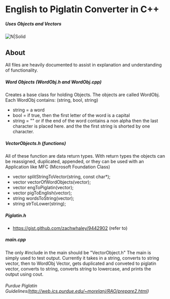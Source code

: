 # English to Piglatin Converter in C++
##### Uses Objects and Vectors

![N|Solid](http://www.hashin.in/hash/_layout/images/expertise/cpp.png)

## About
All files are heavily documented to assist in explanation and understanding of functionality.
##### Word Objects (WordObj.h and WordObj.cpp)
Creates a base class for holding Objects. The objects are called WordObj. 
Each WordObj contains: (string, bool, string)

- string = a word
- bool = if true, then the first letter of the word is a capital
- string = "" or if the end of the word contains a non alpha then the last character is placed here. and the the first string is shorted by one character.

##### VectorObjects.h (functions)
All of these function are data return types. With return types the objects can be reassigned, duplicated, appended, or they can be used with an Application like MFC (Microsoft Foundation Class)
- vector<string> splitStringToVector(string, const char*);
- vector<WordObj> vectorOfWordObjects(vector<string>);
- vector<WordObj> engToPiglatin(vector<WordObj>);
- vector<WordObj> pigToEnglish(vector<WordObj>);
- string wordsToString(vector<WordObj>);
- string strToLower(string);

##### Piglatin.h
- https://gist.github.com/zachwhaley/9442902 (refer to)

##### main.cpp
The only #include in the main should be "VectorObject.h"
The main is simply used to test output. Currently it takes in a string, converts to string vector, then to WordObj Vector, gets duplicated and conveted to piglatin vector, converts to string, converts string to lowercase, and prints the output using cout.

###### Purdue Piglatin Guidelines(http://web.ics.purdue.edu/~morelanj/RAO/prepare2.html)
